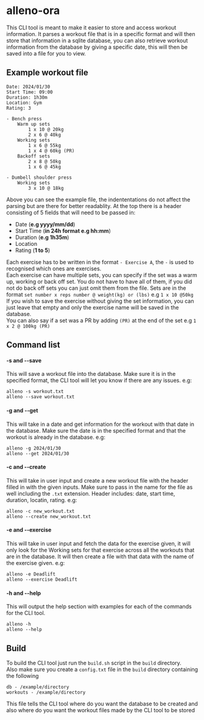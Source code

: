 # alleno-ora

This CLI tool is meant to make it easier to store and access workout information.
It parses a workout file that is in a specific format and will then store that information in a sqlite
database, you can also retrieve workout information from the database by giving a specific date, this will then be saved into a file for you to view.

## Example workout file

```
Date: 2024/01/30
Start Time: 09:00
Duration: 1h30m
Location: Gym
Rating: 3

- Bench press
    Warm up sets
        1 x 10 @ 20kg
        2 x 6 @ 40kg
    Working sets
        1 x 6 @ 55kg
        1 x 4 @ 60kg (PR)
    Backoff sets
        2 x 8 @ 50kg
        1 x 6 @ 45kg

- Dumbell shoulder press
    Working sets
        3 x 10 @ 18kg
```

Above you can see the example file, the indententations do not affect the parsing but are there for better readablity. At the top there is a header consisting of 5 fields that will need to
be passed in:

- Date (**e.g yyyy/mm/dd**)
- Start Time (**in 24h format e.g hh:mm**)
- Duration (**e.g 1h35m**)
- Location
- Rating (**1 to 5**)

Each exercise has to be written in the format `- Exercise A`, the `-` is used to recognised which ones are
exercises.  
Each exercise can have multiple sets, you can specify if the set was a warm up, working or back off set.
You do not have to have all of them, if you did not do back off sets you can just omit them from the file.
Sets are in the format `set number x reps number @ weight(kg) or (lbs)` e.g `1 x 10 @50kg`  
If you wish to save the exercise without giving the set information, you can just leave that empty and only the exercise name will be saved in the database.  
You can also say if a set was a PR by adding `(PR)` at the end of the set e.g `1 x 2 @ 100kg (PR)`

## Command list

#### -s and --save

This will save a workout file into the database. Make sure it is in the specified format, the CLI tool will let you know if there are any issues.
e.g:

```shell
alleno -s workout.txt
alleno --save workout.txt
```

#### -g and --get

This will take in a date and get information for the workout with that date in the database. Make sure the date is in the specified format and that the workout is already in the database.
e.g:

```shell
alleno -g 2024/01/30
alleno --get 2024/01/30
```

#### -c and --create

This will take in user input and create a new workout file with the header filled in with the given inputs. Make sure to pass in the name for the file as well including the `.txt` extension.
Header includes: date, start time, duration, locatin, rating.
e.g:

```shell
alleno -c new_workout.txt
alleno --create new_workout.txt
```

#### -e and --exercise

This will take in user input and fetch the data for the exercise given, it will only
look for the Working sets for that exercise across all the workouts that are in the
database. It will then create a file with that data with the name of the exercise given.
e.g:

```shell
alleno -e Deadlift
alleno --exercise Deadlift
```

#### -h and --help

This will output the help section with examples for each of the commands for the CLI tool.

```shell
alleno -h
alleno --help
```

## Build

To build the CLI tool just run the `build.sh` script in the `build` directory.  
Also make sure you create a `config.txt` file in the `build` directory containing the following

```
db - /example/directory
workouts - /example/directory
```

This file tells the CLI tool where do you want the database to be created and also where do you want the workout files made by the CLI tool to be stored
